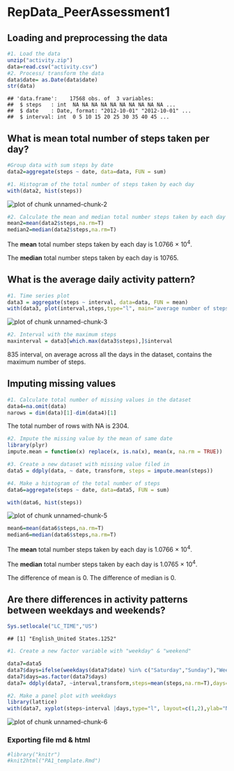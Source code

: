 RepData_PeerAssessment1
===============================================
## Loading and preprocessing the data


```r
#1. Load the data
unzip("activity.zip")
data=read.csv("activity.csv")
#2. Process/ transform the data
data$date= as.Date(data$date)
str(data)
```

```
## 'data.frame':	17568 obs. of  3 variables:
##  $ steps   : int  NA NA NA NA NA NA NA NA NA NA ...
##  $ date    : Date, format: "2012-10-01" "2012-10-01" ...
##  $ interval: int  0 5 10 15 20 25 30 35 40 45 ...
```

## What is mean total number of steps taken per day?

```r
#Group data with sum steps by date
data2=aggregate(steps ~ date, data=data, FUN = sum)

#1. Histogram of the total number of steps taken by each day
with(data2, hist(steps))
```

![plot of chunk unnamed-chunk-2](figure/unnamed-chunk-2.png) 

```r
#2. Calculate the mean and median total number steps taken by each day
mean2=mean(data2$steps,na.rm=T)
median2=median(data2$steps,na.rm=T)
```
The __mean__ total number steps taken by each day is 1.0766 &times; 10<sup>4</sup>.

The __median__ total number steps taken by each day is 10765.

## What is the average daily activity pattern?

```r
#1. Time series plot 
data3 = aggregate(steps ~ interval, data=data, FUN = mean)
with(data3, plot(interval,steps,type="l", main="average number of steps taken"))
```

![plot of chunk unnamed-chunk-3](figure/unnamed-chunk-3.png) 

```r
#2. Interval with the maximum steps
maxinterval = data3[which.max(data3$steps),]$interval
```
835 interval, on average across all the days in the dataset, contains the maximum number of steps.

## Imputing missing values

```r
#1. Calculate total number of missing values in the dataset
data4=na.omit(data)
narows = dim(data)[1]-dim(data4)[1]
```
The total number of rows with NA is 2304.


```r
#2. Impute the missing value by the mean of same date
library(plyr)
impute.mean = function(x) replace(x, is.na(x), mean(x, na.rm = TRUE))

#3. Create a new dataset with missing value filed in
data5 = ddply(data, ~ date, transform, steps = impute.mean(steps))

#4. Make a histogram of the total number of steps
data6=aggregate(steps ~ date, data=data5, FUN = sum)

with(data6, hist(steps))
```

![plot of chunk unnamed-chunk-5](figure/unnamed-chunk-5.png) 

```r
mean6=mean(data6$steps,na.rm=T)
median6=median(data6$steps,na.rm=T)
```
The __mean__ total number steps taken by each day is 1.0766 &times; 10<sup>4</sup>.

The __median__ total number steps taken by each day is 1.0765 &times; 10<sup>4</sup>.

The difference of mean is 0.
The difference of median is 0.

## Are there differences in activity patterns between weekdays and weekends?

```r
Sys.setlocale("LC_TIME","US")
```

```
## [1] "English_United States.1252"
```

```r
#1. Create a new factor variable with "weekday" & "weekend"

data7=data5
data7$days=ifelse(weekdays(data7$date) %in% c("Saturday","Sunday"),"Weekend","Weekday")
data7$days=as.factor(data7$days)
data7= ddply(data7, ~interval,transform,steps=mean(steps,na.rm=T),days=days,date=date)

#2. Make a panel plot with weekdays
library(lattice)
with(data7, xyplot(steps~interval |days,type="l", layout=c(1,2),ylab="Number of steps",xlab="Interval"))
```

![plot of chunk unnamed-chunk-6](figure/unnamed-chunk-6.png) 

### Exporting file md & html

```r
#library("knitr")
#knit2html("PA1_template.Rmd")
```

